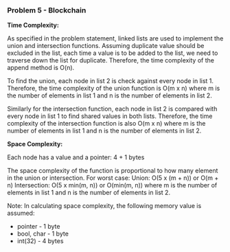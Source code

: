 ### Problem 5 - Blockchain

**Time Complexity:**

As specified in the problem statement, linked lists are used to implement the union and intersection functions. Assuming duplicate value should be excluded in the list, each time a value is to be added to the list, we need to traverse down the list for duplicate. Therefore, the time complexity of the append method is O(n).

To find the union, each node in list 2 is check against every node in list 1. Therefore, the time complexity of the union function is O(m x n) where m is the number of elements in list 1 and n is the number of elements in list 2.

Similarly for the intersection function, each node in list 2 is compared with every node in list 1 to find shared values in both lists. Therefore, the time complexity of the intersection function is also O(m x n) where m is the number of elements in list 1 and n is the number of elements in list 2.

**Space Complexity:**

Each node has a value and a pointer: 4 + 1 bytes

The space complexity of the function is proportional to how many element in the union or intersection. For worst case:
Union: O(5 x (m + n)) or O(m + n)
Intersection: O(5 x min(m, n)) or O(min(m, n))
where m is the number of elements in list 1 and n is the number of elements in list 2.


Note: In calculating space complexity, the following memory value is assumed:
  * pointer - 1 byte
  * bool, char - 1 byte  
  * int(32) - 4 bytes
